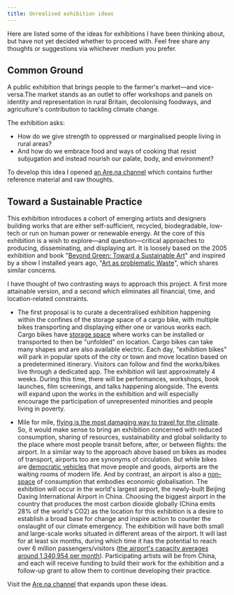 ```yaml
---
title: Unrealised exhibition ideas
---
```

Here are listed some of the ideas for exhibitions I have been thinking about, but have not yet decided whether to proceed with. Feel free share any thoughts or suggestions via whichever medium you prefer. 

## Common Ground
A public exhibition that brings people to the farmer's market—and vice-versa.The market stands as an outlet to offer workshops and panels on identity and representation in rural Britain, decolonising foodways, and agriculture's contribution to tackling climate change. 

The exhibition asks:
*  How do we give strength to oppressed or marginalised people living in rural areas? 
*  And how do we embrace food and ways of cooking that resist subjugation and instead nourish our palate, body, and environment?

To develop this idea I opened [an Are.na channel](https://www.are.na/francesco-imola-2o2ng4qooxm/a-collaborative-travelling-exhibition) which contains further reference material and raw thoughts.

## Toward a Sustainable Practice
This exhibition introduces a cohort of emerging artists and designers building works that are either self-sufficient, recycled, biodegradable, low-tech or run on human power or renewable energy. At the core of this exhibition is a wish to explore—and question—critical approaches to producing, disseminating, and displaying art. It is loosely based on the 2005 exhibition and book "[Beyond Green: Toward a Sustainable Art](https://curatorsintl.org/images/uploads/BG_PD.pdf)" and inspired by a show I installed years ago, "[Art as problematic Waste](http://www.greenwichunigalleries.co.uk/artasproblematicwaste/)", which shares similar concerns.

I have thought of two contrasting ways to approach this project. A first more attainable version, and a second which eliminates all financial, time, and location-related constraints.

* The first proposal is to curate a decentralised exhibition happening within the confines of the storage space of a cargo bike, with multiple bikes transporting and displaying either one or various works each. Cargo bikes have [storage space](https://www.transportxtra.com/files/74429-l.jpg) where works can be installed or transported to then be "unfolded" on location. Cargo bikes can take many shapes and are also available electric. Each day, "exhibition bikes" will park in popular spots of the city or town and move location based on a predetermined itinerary. Visitors can follow and find the works/bikes live through a dedicated app. The exhibition will last approximately 4 weeks. During this time, there will be performances, workshops, book launches, film screenings, and talks happening alongside. The events will expand upon the works in the exhibition and will especially encourage the participation of unrepresented minorities and people living in poverty.

* Mile for mile, [flying is the most damaging way to travel for the climate](https://www.bbc.com/future/article/20200218-climate-change-how-to-cut-your-carbon-emissions-when-flying). So, it would make sense to bring an exhibition concerned with reduced consumption, sharing of resources, sustainability and global solidarity to the place where most people transit before, after, or between flights: the airport. In a similar way to the approach above based on bikes as modes of transport, airports too are synonyms of circulation. But while bikes are [democratic vehicles](https://www.critcity.com/blog/2020/7/19/the-bicycle-as-a-vehicle-of-democracy) that move people and goods, airports are the waiting rooms of modern life. And by contrast, an airport is also a [non-space](https://liminalnarratives.com/2017/04/22/airports/) of consumption that embodies economic globalisation. The exhibition will occur in the world's largest airport, the newly-built Beijing Daxing International Airport in China. Choosing the biggest airport in the country that produces the most carbon dioxide globally (China emits 28% of the world's CO2) as the location for this exhibition is a desire to establish a broad base for change and inspire action to counter the onslaught of our climate emergency. The exhibition will have both small and large-scale works situated in different areas of the airport. It will last for at least six months, during which time it has the potential to reach over 6 million passengers/visitors ([the airport's capacity averages around 1,340,954 per month](https://en.wikipedia.org/wiki/Beijing_Daxing_International_Airport)). Participating artists will be from China, and each will receive funding to build their work for the exhibition and a follow-up grant to allow them to continue developing their practice.

Visit the [Are.na channel](https://www.are.na/francesco-imola-2o2ng4qooxm/toward-a-sustainable-art) that expands upon these ideas.